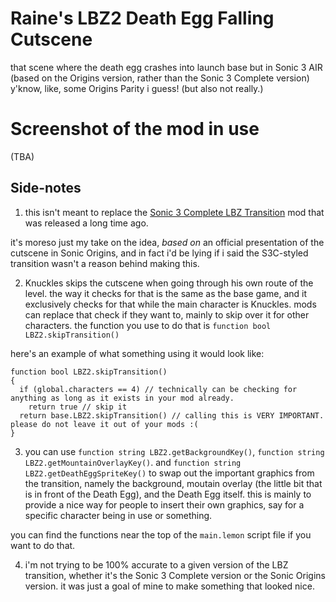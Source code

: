 # Raine's LBZ2 Death Egg Falling Cutscene
that scene where the death egg crashes into launch base but in Sonic 3 AIR (based on the Origins version, rather than the Sonic 3 Complete version)
y'know, like, some Origins Parity i guess! (but also not really.)

# Screenshot of the mod in use

(TBA)

## Side-notes
1. this isn't meant to replace the [Sonic 3 Complete LBZ Transition](https://gamebanana.com/wips/51834) mod that was released a long time ago.

it's moreso just my take on the idea, *based on* an official presentation of the cutscene in Sonic Origins, and in fact i'd be lying if i said the S3C-styled transition wasn't a reason behind making this.

2. Knuckles skips the cutscene when going through his own route of the level. the way it checks for that is the same as the base game, and it exclusively checks for that while the main character is Knuckles. mods can replace that check if they want to, mainly to skip over it for other characters. the function you use to do that is `function bool LBZ2.skipTransition()`

here's an example of what something using it would look like:
```
function bool LBZ2.skipTransition()
{
  if (global.characters == 4) // technically can be checking for anything as long as it exists in your mod already.
    return true // skip it
  return base.LBZ2.skipTransition() // calling this is VERY IMPORTANT. please do not leave it out of your mods :(
}
```
3. you can use `function string LBZ2.getBackgroundKey()`, `function string LBZ2.getMountainOverlayKey()`. and `function string LBZ2.getDeathEggSpriteKey()` to swap out the important graphics from the transition, namely the background, moutain overlay (the little bit that is in front of the Death Egg), and the Death Egg itself. this is mainly to provide a nice way for people to insert their own graphics, say for a specific character being in use or something.

you can find the functions near the top of the `main.lemon` script file if you want to do that.

4. i'm not trying to be 100% accurate to a given version of the LBZ transition, whether it's the Sonic 3 Complete version or the Sonic Origins version. it was just a goal of mine to make something that looked nice.
